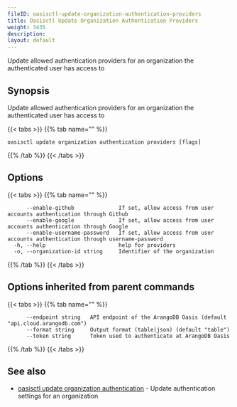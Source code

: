 ```yaml
---
fileID: oasisctl-update-organization-authentication-providers
title: Oasisctl Update Organization Authentication Providers
weight: 3435
description: 
layout: default
---
```

Update allowed authentication providers for an organization the authenticated user has access to

## Synopsis

Update allowed authentication providers for an organization the authenticated user has access to

{{< tabs >}}
{{% tab name="" %}}
```
oasisctl update organization authentication providers [flags]
```
{{% /tab %}}
{{< /tabs >}}

## Options

{{< tabs >}}
{{% tab name="" %}}
```
      --enable-github              If set, allow access from user accounts authentication through Github
      --enable-google              If set, allow access from user accounts authentication through Google
      --enable-username-password   If set, allow access from user accounts authentication through username-password
  -h, --help                       help for providers
  -o, --organization-id string     Identifier of the organization
```
{{% /tab %}}
{{< /tabs >}}

## Options inherited from parent commands

{{< tabs >}}
{{% tab name="" %}}
```
      --endpoint string   API endpoint of the ArangoDB Oasis (default "api.cloud.arangodb.com")
      --format string     Output format (table|json) (default "table")
      --token string      Token used to authenticate at ArangoDB Oasis
```
{{% /tab %}}
{{< /tabs >}}

## See also

* [oasisctl update organization authentication](oasisctl-update-organization-authentication)	 - Update authentication settings for an organization

